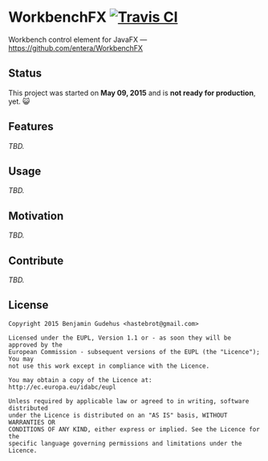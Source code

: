 # WorkbenchFX [![Travis CI](https://img.shields.io/travis/entera/WorkbenchFX/master.svg?label=travis&style=flat-square)](https://travis-ci.org/entera/WorkbenchFX)

Workbench control element for JavaFX &mdash; https://github.com/entera/WorkbenchFX


## Status

This project was started on **May 09, 2015** and is **not ready for production**, yet. :smiley_cat:


## Features

_TBD._


## Usage

_TBD._


## Motivation

_TBD._


## Contribute

_TBD._


## License

~~~
Copyright 2015 Benjamin Gudehus <hastebrot@gmail.com>

Licensed under the EUPL, Version 1.1 or - as soon they will be approved by the
European Commission - subsequent versions of the EUPL (the "Licence"); You may
not use this work except in compliance with the Licence.

You may obtain a copy of the Licence at:
http://ec.europa.eu/idabc/eupl

Unless required by applicable law or agreed to in writing, software distributed
under the Licence is distributed on an "AS IS" basis, WITHOUT WARRANTIES OR
CONDITIONS OF ANY KIND, either express or implied. See the Licence for the
specific language governing permissions and limitations under the Licence.
~~~
